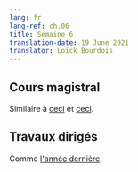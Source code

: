 ```yaml
---
lang: fr
lang-ref: ch.06
title: Semaine 6
translation-date: 19 June 2021
translator: Loïck Bourdois
---
```



<!--
## Lecture

Similar to [this](https://atcold.github.io/pytorch-Deep-Learning/en/week14/14-1/) and [this](https://atcold.github.io/pytorch-Deep-Learning/en/week14/14-2/).
-->
## Cours magistral
Similaire à [ceci](https://atcold.github.io/NYU-DLSP20/fr/week14/14-1/) et [ceci](https://atcold.github.io/NYU-DLSP20/fr/week14/14-2/).

<!--
## Practicum

Same as [last year](https://atcold.github.io/pytorch-Deep-Learning/en/week15/15-2/).
-->
## Travaux dirigés
Comme [l'année dernière](https://atcold.github.io/NYU-DLSP20/fr/week15/15-2/).

